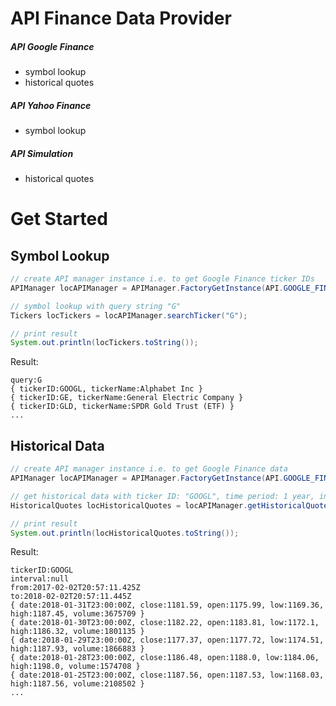 # API Finance Data Provider

##### API Google Finance
+ symbol lookup
+ historical quotes

##### API Yahoo Finance
+ symbol lookup

##### API Simulation
+ historical quotes

# Get Started
## Symbol Lookup
```java
// create API manager instance i.e. to get Google Finance ticker IDs
APIManager locAPIManager = APIManager.FactoryGetInstance(API.GOOGLE_FINANCE);

// symbol lookup with query string "G"
Tickers locTickers = locAPIManager.searchTicker("G");

// print result
System.out.println(locTickers.toString());
```
Result:
```
query:G
{ tickerID:GOOGL, tickerName:Alphabet Inc }
{ tickerID:GE, tickerName:General Electric Company }
{ tickerID:GLD, tickerName:SPDR Gold Trust (ETF) }
...
```
## Historical Data
```java
// create API manager instance i.e. to get Google Finance data
APIManager locAPIManager = APIManager.FactoryGetInstance(API.GOOGLE_FINANCE);

// get historical data with ticker ID: "GOOGL", time period: 1 year, interval: not yet supported
HistoricalQuotes locHistoricalQuotes = locAPIManager.getHistoricalQuotes("GOOGL", TimePeriod.YEAR_1, null);

// print result
System.out.println(locHistoricalQuotes.toString());
```
Result:
```
tickerID:GOOGL
interval:null
from:2017-02-02T20:57:11.425Z
to:2018-02-02T20:57:11.445Z
{ date:2018-01-31T23:00:00Z, close:1181.59, open:1175.99, low:1169.36, high:1187.45, volume:3675709 }
{ date:2018-01-30T23:00:00Z, close:1182.22, open:1183.81, low:1172.1, high:1186.32, volume:1801135 }
{ date:2018-01-29T23:00:00Z, close:1177.37, open:1177.72, low:1174.51, high:1187.93, volume:1866883 }
{ date:2018-01-28T23:00:00Z, close:1186.48, open:1188.0, low:1184.06, high:1198.0, volume:1574708 }
{ date:2018-01-25T23:00:00Z, close:1187.56, open:1187.53, low:1168.03, high:1187.56, volume:2108502 }
...
```
